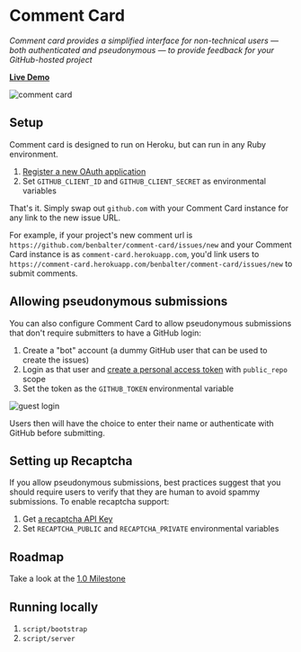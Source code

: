 # Comment Card

*Comment card provides a simplified interface for non-technical users — both authenticated and pseudonymous — to provide feedback for your GitHub-hosted project*

**[Live Demo](https://comment-card.herokuapp.com/benbalter/comment-card/issues/new)**

![comment card](https://cloud.githubusercontent.com/assets/282759/3349920/a7283a1c-f982-11e3-8a92-5fa7c291bf44.png)

## Setup

Comment card is designed to run on Heroku, but can run in any Ruby environment.

1. [Register a new OAuth application](https://github.com/settings/applications/new)
2. Set `GITHUB_CLIENT_ID` and `GITHUB_CLIENT_SECRET` as environmental variables

That's it. Simply swap out `github.com` with your Comment Card instance for any link to the new issue URL.

For example, if your project's new comment url is `https://github.com/benbalter/comment-card/issues/new` and your Comment Card instance is as `comment-card.herokuapp.com`, you'd link users to `https://comment-card.herokuapp.com/benbalter/comment-card/issues/new` to submit comments.

## Allowing pseudonymous submissions

You can also configure Comment Card to allow pseudonymous submissions that don't require submitters to have a GitHub login:

1. Create a "bot" account (a dummy GitHub user that can be used to create the issues)
2. Login as that user and [create a personal access token](https://github.com/settings/tokens/new) with `public_repo` scope
3. Set the token as the `GITHUB_TOKEN` environmental variable

![guest login](https://cloud.githubusercontent.com/assets/282759/3349921/a8bc334c-f982-11e3-9b1b-7e691a2216b6.png)

Users then will have the choice to enter their name or authenticate with GitHub before submitting.

## Setting up Recaptcha

If you allow pseudonymous submissions, best practices suggest that you should require users to verify that they are human to avoid spammy submissions. To enable recaptcha support:

1. Get [a recaptcha API Key](https://www.google.com/recaptcha/admin#createsite)
2. Set `RECAPTCHA_PUBLIC` and `RECAPTCHA_PRIVATE` environmental variables

## Roadmap

Take a look at the [1.0 Milestone](https://github.com/benbalter/comment-card/issues?milestone=2&state=open)

## Running locally

1. `script/bootstrap`
2. `script/server`
